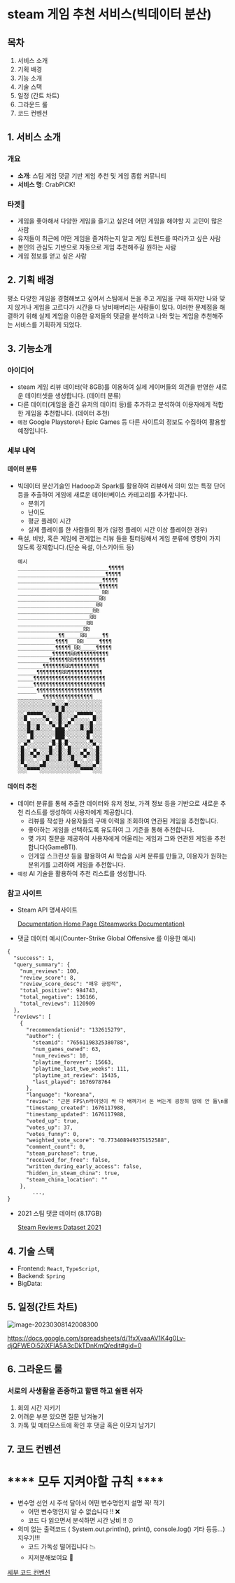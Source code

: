 # steam 게임 추천 서비스(빅데이터 분산)

## 목차

1. 서비스 소개
2. 기획 배경
3. 기능 소개
4. 기술 스택
5. 일정 (간트 차트)
6. 그라운드 룰
7. 코드 컨벤션

## 1. 서비스 소개

### 개요

- **소개**: 스팀 게임 댓글 기반 게임 추천 및 게임 종합 커뮤니티
- **서비스 명**: CrabPICK!



### 타겟🎯

- 게임을 좋아해서 다양한 게임을 즐기고 싶은데 어떤 게임을 해야할 지 고민이 많은 사람
- 유저들이 최근에 어떤 게임을 즐겨하는지 알고 게임 트렌드를 따라가고 싶은 사람
- 본인의 관심도 기반으로 자동으로 게임 추천해주길 원하는 사람
- 게임 정보를 얻고 싶은 사람



## 2. 기획 배경

평소 다양한 게임을 경험해보고 싶어서 스팀에서 돈을 주고 게임을 구매 하지만 나와 맞지 않거나 게임을 고르다가 시간을 다 낭비해버리는 사람들이 많다. 이러한 문제점을 해결하기 위해 실제 게임을 이용한 유저들의 댓글을 분석하고 나와 맞는 게임을 추천해주는 서비스를 기획하게 되었다.



## 3. 기능소개

### 아이디어

- steam 게임 리뷰 데이터(약 8GB)를 이용하여 실제 게이머들의 의견을 반영한 새로운 데이터셋을 생성합니다. (데이터 분류)
- 다른 데이터(게임을 즐긴 유저의 데이터 등)를 추가하고 분석하여 이용자에게 적합한 게임을 추천합니다. (데이터 추천)
- `예정` Google Playstore나 Epic Games 등 다른 사이트의 정보도 수집하여 활용할 예정입니다.



### 세부 내역

#### 데이터 분류

- 빅데이터 분산기술인 Hadoop과 Spark를 활용하여 리뷰에서 의미 있는 특정 단어 등을 추출하여 게임에 새로운 데이터베이스 카테고리를 추가합니다.
  - 분위기
  - 난이도
  - 평균 플레이 시간
  - 실제 플레이를 한 사람들의 평가 (일정 플레이 시간 이상 플레이한 경우)
- 욕설, 비방, 혹은 게임에 관계없는 리뷰 들을 필터링해서 게임 분류에 영향이 가지 않도록 정제합니다.(단순 욕설, 아스키아트 등)
  ```
  예시
  _____________________________¶¶¶¶¶
  ____________________________¶¶¶¶¶
  ___________________________¶¶¶¶¶
  __________________________¶¶¶¶¶¶
  ___________________________₪₪
  __________________________₪₪
  _________________________₪₪
  ________________________₪₪
  _______________________₪₪
  ______________________₪₪
  _____________________₪₪
  _____________¶¶_____₪₪_____¶¶
  ____________¶¶¶¶___₪₪_____¶¶¶¶
  ____________¶¶¶¶¶_₪₪_____¶¶¶¶¶
  ___________¶¶¶¶¶¶₪₪¶¶¶¶¶¶¶¶¶¶
  __________¶¶¶¶¶¶₪₪¶¶¶¶¶¶¶¶¶¶
  ________¶¶¶¶¶¶¶₪₪¶¶¶¶¶¶¶¶¶
  ______¶¶¶¶¶¶¶¶₪₪¶¶¶¶¶¶¶¶¶¶¶
  _____¶¶¶¶¶¶¶¶¶¶¶¶¶¶¶¶¶¶¶¶¶¶¶
  _____¶¶¶¶¶¶¶¶¶¶¶¶¶¶¶¶¶¶¶¶¶¶¶
  ______¶¶¶¶¶¶¶¶¶¶¶¶¶¶¶¶¶¶¶¶¶
  ________¶¶¶¶¶¶¶¶¶¶¶¶¶¶¶¶
  ░░░░░░░░░░░▄░░░▄░░░░░░░░░░░
  ░░░░░░░░░░░░█░█░░░░░░░░░░░░
  ░░▄▀▀▀▀▀▄░░░░█░░░░▄▀▀▀▀▀▄░░
  ░░▀▄░░░░░▀▄░░█░░▄▀░░░░░▄▀░░
  ░░░█░░█░░░░▀▄█▄▀░░░░█░░█░░░
  ░░░▀█░░░░░░░███░░░░░░░█▀░░░
  ░░░▄▀░░░░░░▄▀█▀▄░░░░░░▀▄░░░
  ░▄▀░░░░░░░▄▀░█░▀▄░░░░░░░▀▄░
  ░█░░▄▀▄░░░█░░█░░█░░░▄▀▄░░█░
  ░█░░░▀░░░█░░░█░░░█░░░▀░░░█░
  ░▀▄░░░░▄█░░░░░░░░░█▄░░░░▄▀░
  ░░░▀▀▀▀░░░░░░░░░░░░░▀▀▀▀░░░
  ```

#### 데이터 추천

- 데이터 분류를 통해 추출한 데이터와 유저 정보, 가격 정보 등을 기반으로 새로운 추천 리스트를 생성하여 사용자에게 제공합니다.
  - 리뷰를 작성한 사용자들의 구매 이력을 조회하여 연관된 게임을 추천합니다.
  - 좋아하는 게임을 선택하도록 유도하여 그 기준을 통해 추천합니다.
  - 몇 가지 질문을 제공하여 사용자에게 어울리는 게임과 그와 연관된 게임을 추천합니다(GameBTI).
  - 인게임 스크린샷 등을 활용하여 AI 학습을 시켜 분류를 만들고, 이용자가 원하는 분위기를 고려하여 게임을 추천합니다.
- `예정` AI 기술을 활용하여 추천 리스트를 생성합니다.

### 참고 사이트

- Steam API 명세사이트
  
    [Documentation Home Page (Steamworks Documentation)](https://partner.steamgames.com/doc/home)
    
- 댓글 데이터 예시(Counter-Strike Global Offensive 를 이용한 예시)

```markdown
{
  "success": 1,
  "query_summary": {
    "num_reviews": 100,
    "review_score": 8,
    "review_score_desc": "매우 긍정적",
    "total_positive": 984743,
    "total_negative": 136166,
    "total_reviews": 1120909
  },
  "reviews": [
    {
      "recommendationid": "132615279",
      "author": {
        "steamid": "76561198325380788",
        "num_games_owned": 63,
        "num_reviews": 10,
        "playtime_forever": 15663,
        "playtime_last_two_weeks": 111,
        "playtime_at_review": 15435,
        "last_played": 1676978764
      },
      "language": "koreana",
      "review": "근본 FPS\n라이엇이 싹 다 배껴가서 돈 버는게 굉장히 맘에 안 듦\n롤은 도타2 배끼고 롤토체스는 오토체스 배끼고 발로란트는 csgo 배끼고\n자력으로 만드는 게임이 없음 ㅋㅋ\n",
      "timestamp_created": 1676117988,
      "timestamp_updated": 1676117988,
      "voted_up": true,
      "votes_up": 37,
      "votes_funny": 0,
      "weighted_vote_score": "0.773408949375152588",
      "comment_count": 0,
      "steam_purchase": true,
      "received_for_free": false,
      "written_during_early_access": false,
      "hidden_in_steam_china": true,
      "steam_china_location": ""
    },
		...,
}
```

- 2021 스팀 댓글 데이터 (8.17GB)
  
    [Steam Reviews Dataset 2021](https://www.kaggle.com/datasets/najzeko/steam-reviews-2021?resource=download)



## 4. 기술 스택

- Frontend: `React`, `TypeScript`,
- Backend: `Spring`
- BigData:



## 5. 일정(간트 차트)

![image-20230308142008300](C:\Users\SSAFY\Desktop\S08P22E107\readme.assets\image-20230308142008300.png)

https://docs.google.com/spreadsheets/d/1fxXvaaAV1K4g0Lv-djQFWEOi52iXFIA5A3cDkTDnKmQ/edit#gid=0



## 6. 그라운드 룰

### 서로의 사생활을 존중하고 할땐 하고 쉴땐 쉬자

1. 회의 시간 지키기
2. 어려운 부분 있으면 질문 남겨놓기
3. 카톡 및 메터모스트에 확인 후 댓글 혹은 이모지 남기기



## 7. 코드 컨벤션

# **** 모두 지켜야할 규칙 ****

- 변수명 선언 시 주석 달아서 어떤 변수명인지 설명 꼭! 적기
  - 어떤 변수명인지 알 수 없습니다 !! ❌
  - 코드 다 읽으면서 분석하면 시간 낭비 !! ⏰
- 의미 없는 출력코드 ( System.out.println(), print(), console.log() 기타 등등…) 지우기!!!
  - 코드 가독성 떨어집니다 📉
  - 지저분해보여요 🥲

[세부 코드 컨벤션](https://spicy-product-5a2.notion.site/c625ca0ae7624927bdb5c52e700c74ed)
